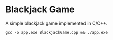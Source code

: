 # Blackjack Game

A simple blackjack game implemented in C/C++.

```shell
gcc -o app.exe BlackjackGame.cpp && ./app.exe
```
